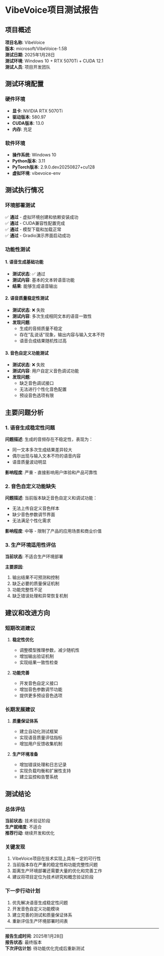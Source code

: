 # VibeVoice项目测试报告

## 项目概述

**项目名称**: VibeVoice  
**版本**: microsoft/VibeVoice-1.5B  
**测试日期**: 2025年1月28日  
**测试环境**: Windows 10 + RTX 5070Ti + CUDA 12.1  
**测试人员**: 项目开发团队  

## 测试环境配置

### 硬件环境
- **显卡**: NVIDIA RTX 5070Ti
- **驱动版本**: 580.97
- **CUDA版本**: 13.0
- **内存**: 充足

### 软件环境
- **操作系统**: Windows 10
- **Python版本**: 3.11
- **PyTorch版本**: 2.9.0.dev20250827+cu128
- **虚拟环境**: vibevoice-env

## 测试执行情况

### 环境部署测试
✅ **通过** - 虚拟环境创建和依赖安装成功  
✅ **通过** - CUDA兼容性配置完成  
✅ **通过** - 模型下载和加载正常  
✅ **通过** - Gradio演示界面启动成功  

### 功能性测试

#### 1. 语音生成基础功能
- **测试状态**: ✅ 通过
- **测试内容**: 基本的文本转语音功能
- **结果**: 能够生成语音输出

#### 2. 语音质量稳定性测试
- **测试状态**: ❌ 失败
- **测试内容**: 多次生成相同文本的语音一致性
- **发现问题**: 
  - 生成的音频质量不稳定
  - 存在"乱说话"现象，输出内容与输入文本不符
  - 语音合成结果随机性过高

#### 3. 音色自定义功能测试
- **测试状态**: ❌ 失败
- **测试内容**: 用户自定义音色调试功能
- **发现问题**:
  - 缺乏音色调试接口
  - 无法进行个性化音色配置
  - 预设音色选项有限

## 主要问题分析

### 1. 语音生成稳定性问题
**问题描述**: 生成的音频存在不稳定性，表现为：
- 同一文本多次生成结果差异较大
- 偶尔出现与输入文本不符的语音内容
- 语音质量波动明显

**影响程度**: 严重 - 直接影响用户体验和产品可靠性

### 2. 音色自定义功能缺失
**问题描述**: 当前版本缺乏音色自定义和调试功能：
- 无法上传自定义音色样本
- 缺少音色参数调节界面
- 无法满足个性化需求

**影响程度**: 中等 - 限制了产品的应用场景和商业价值

### 3. 生产环境适用性评估
**当前状态**: 不适合生产环境部署

**主要原因**:
1. 输出结果不可预测和控制
2. 缺乏必要的质量保证机制
3. 功能完整性不足
4. 缺乏错误处理和异常恢复机制

## 建议和改进方向

### 短期改进建议
1. **稳定性优化**
   - 调整模型推理参数，减少随机性
   - 增加输出验证机制
   - 实现结果一致性检查

2. **功能完善**
   - 开发音色自定义接口
   - 增加音色参数调节功能
   - 提供更多预设音色选项

### 长期发展建议
1. **质量保证体系**
   - 建立自动化测试框架
   - 实现语音质量评估指标
   - 增加用户反馈收集机制

2. **生产环境准备**
   - 增加错误处理和日志记录
   - 实现负载均衡和扩展性支持
   - 建立监控和告警系统

## 测试结论

### 总体评估
**当前状态**: 技术验证阶段  
**生产就绪度**: 不适合  
**推荐行动**: 继续开发和优化  

### 关键发现
1. VibeVoice项目在技术实现上具有一定的可行性
2. 当前版本存在严重的稳定性和功能完整性问题
3. 距离生产环境部署还需要大量的优化和完善工作
4. 建议将项目定位为技术研究和概念验证阶段

### 下一步行动计划
1. 优先解决语音生成稳定性问题
2. 开发音色自定义功能模块
3. 建立完善的测试和质量保证体系
4. 重新评估生产环境部署时间表

---

**报告生成时间**: 2025年1月28日  
**报告状态**: 最终版本  
**下次评估计划**: 待功能优化完成后重新测试